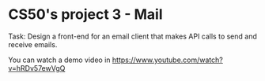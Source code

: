 # CS50's project 3 - Mail
Task: Design a front-end for an email client that makes API calls to send and receive emails.

You can watch a demo video in https://www.youtube.com/watch?v=hRDv57ewVgQ

